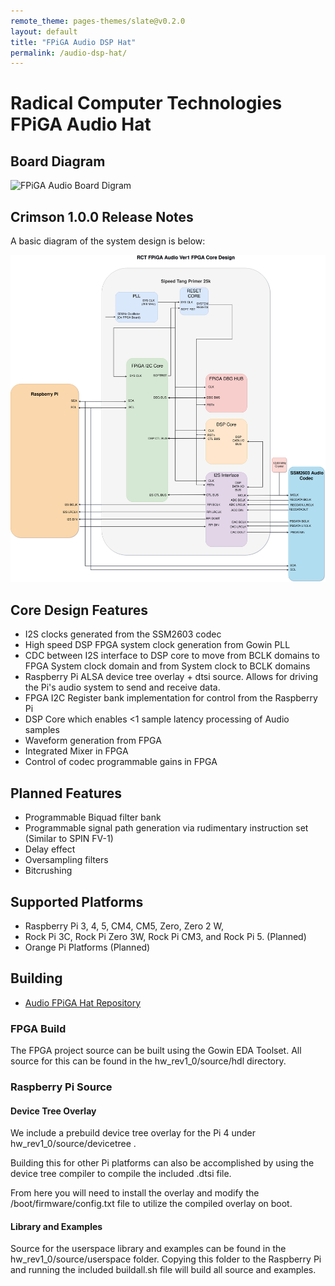 ```yaml
---
remote_theme: pages-themes/slate@v0.2.0
layout: default
title: "FPiGA Audio DSP Hat"
permalink: /audio-dsp-hat/
---
```


# Radical Computer Technologies FPiGA Audio Hat

## Board Diagram

<img src="https://raw.githubusercontent.com/Radical-Computer-Technologies/FPiGA/bb083059dd13a0a5810db5b0d8b1854712e34e84/images/audiodsphat/FPiGA_diagram.svg " alt="FPiGA Audio Board Digram" width="500" >



## Crimson 1.0.0 Release Notes

A basic diagram of the system design is below:

<img src="https://raw.githubusercontent.com/Radical-Computer-Technologies/FPiGA/refs/heads/main/images/audiodsphat/coredesign.png" alt="Core Design" width="600" >



## Core Design Features
* I2S clocks generated from the SSM2603 codec
* High speed DSP FPGA system clock generation from Gowin PLL
* CDC between I2S interface to DSP core to move from BCLK domains to FPGA System clock domain and from System clock to BCLK domains
* Raspberry Pi ALSA device tree overlay + dtsi source. Allows for driving the Pi's audio system to send and receive data.
* FPGA I2C Register bank implementation for control from the Raspberry Pi
* DSP Core which enables <1 sample latency processing of Audio samples
* Waveform generation from FPGA
* Integrated Mixer in FPGA
* Control of codec programmable gains in FPGA

## Planned Features
* Programmable Biquad filter bank
* Programmable signal path generation via rudimentary instruction set (Similar to SPIN FV-1)
* Delay effect
* Oversampling filters
* Bitcrushing

## Supported Platforms
* Raspberry Pi 3, 4, 5, CM4, CM5, Zero, Zero 2 W,
* Rock Pi 3C, Rock Pi Zero 3W, Rock Pi CM3, and Rock Pi 5. (Planned)
* Orange Pi Platforms (Planned)

## Building

* [Audio FPiGA Hat Repository](github.com/Radical-Computer-Technologies/FPiGA-Audio-Hat/tree/main)

### FPGA Build
The FPGA project source can be built using the Gowin EDA Toolset. All source for this can be found in the hw_rev1_0/source/hdl directory.

### Raspberry Pi Source

#### Device Tree Overlay
We include a prebuild device tree overlay for the Pi 4 under hw_rev1_0/source/devicetree . 

Building this for other Pi platforms can also be accomplished by using the device tree compiler to compile the included .dtsi file. 

From here you will need to install the overlay and modify the /boot/firmware/config.txt file to utilize the compiled overlay on boot.

#### Library and Examples
Source for the userspace library and examples can be found in the hw_rev1_0/source/userspace folder. Copying this folder to the Raspberry Pi and running the included 
buildall.sh file will build all source and examples.



